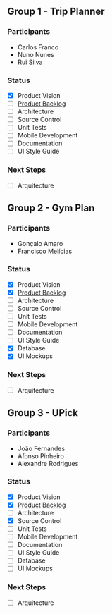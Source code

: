## Group 1 - Trip Planner
### Participants
* Carlos Franco
* Nuno Nunes
* Rui Silva
### Status
- [x] Product Vision
- [ ] [Product Backlog](https://trello.com/b/b4ibEXfr/agile-project#)
- [ ] Architecture
- [ ] Source Control
- [ ] Unit Tests
- [ ] Mobile Development
- [ ] Documentation
- [ ] UI Style Guide
### Next Steps
- [ ] Arquitecture

## Group 2 - Gym Plan
### Participants
* Gonçalo Amaro
* Francisco Melícias
### Status
- [x] Product Vision
- [X] [Product Backlog](https://trello.com/b/pXZMh08y/projeto)
- [ ] Architecture
- [ ] Source Control
- [ ] Unit Tests
- [ ] Mobile Development
- [ ] Documentation
- [ ] UI Style Guide
- [X] Database
- [X] UI Mockups

### Next Steps
- [ ] Arquitecture

## Group 3 - UPick
### Participants
* João Fernandes
* Afonso Pinheiro
* Alexandre Rodrigues
### Status
- [x] Product Vision
- [x] [Product Backlog](https://trello.com/b/ltmweaLJ/projeto-final)
- [ ] Architecture
- [x] Source Control
- [ ] Unit Tests
- [ ] Mobile Development
- [ ] Documentation
- [ ] UI Style Guide
- [ ] Database
- [ ] UI Mockups

### Next Steps
- [ ] Arquitecture

